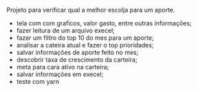 Projeto para verificar qual a melhor escolja para um aporte.

- tela com com graficos, valor gasto, entre outras informações;
- fazer leitura de um arquivo execel;
- fazer um filtro do top 10 do mes para um aporte;
- analisar a cateira atual e fazer o top prioridades;
- salvar informações de aporte feito no mes;
- descobrir taxa de crescimento da carteira;
- meta para cara ativo na carteira;
- salvar informações em execel;
- teste com yarn
